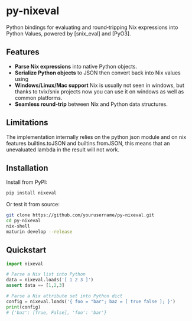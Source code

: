 # py-nixeval

Python bindings for evaluating and round‑tripping Nix expressions into Python Values, powered by \[snix\_eval] and \[PyO3].

## Features

* **Parse Nix expressions** into native Python objects.
* **Serialize Python objects** to JSON then convert back into Nix values using
* **Windows/Linux/Mac support** Nix is usually not seen in windows, but thanks to tvix/snix projects now you can use it on windows as well as common platforms.
* **Seamless round‑trip** between Nix and Python data structures.

## Limitations

The implementation internally relies on the python json module and on nix features builtins.toJSON and builtins.fromJSON, this means that an unevaluated lambda in the result will not work.  
## Installation

Install from PyPI:

```bash
pip install nixeval
```

Or test it from source:

```bash
git clone https://github.com/yourusername/py-nixeval.git
cd py-nixeval
nix-shell
maturin develop --release
```

## Quickstart

```python
import nixeval

# Parse a Nix list into Python
data = nixeval.loads('[ 1 2 3 ]')
assert data == [1,2,3]

# Parse a Nix attribute set into Python dict
config = nixeval.loads('{ foo = "bar"; baz = [ true false ]; }')
print(config)
# {'baz': [True, False], 'foo': 'bar'}
```
